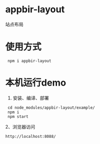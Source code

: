# appbir-layout
站点布局

# 使用方式
```
 npm i appbir-layout
```

# 本机运行demo
1. 安装、编译、部署
```
 cd node_modules/appbir-layout/example/
 npm i
 npm start
```

2、浏览器访问

```
http://localhost:8088/
```
